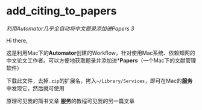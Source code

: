# add_citing_to_papers
*利用Automator几乎全自动将中文题录添加进Papers 3*

Hi there,

这是利用Mac下的**Automator**创建的Workflow，针对使用Mac系统、依赖知网的中文论文工作者。可以方便地获取题录并添加进***Papers**（一个Mac下的文献管理软件）

下载此文件，去掉`.zip`的扩展名，拷入`~/Library/Services`，即可在Mac的**服务**中发现它，然后就可使用

原理可见我的简书文章
**服务**的教程可见我的另一篇文章
